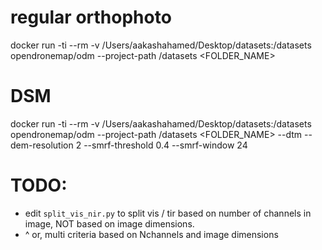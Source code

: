 # regular orthophoto
docker run -ti --rm -v /Users/aakashahamed/Desktop/datasets:/datasets opendronemap/odm --project-path /datasets <FOLDER_NAME>

# DSM
docker run -ti --rm -v /Users/aakashahamed/Desktop/datasets:/datasets opendronemap/odm --project-path /datasets <FOLDER_NAME> --dtm --dem-resolution 2 --smrf-threshold 0.4 --smrf-window 24


# TODO: 
* edit `split_vis_nir.py` to split vis / tir based on number of channels in image, NOT based on image dimensions. 
* ^ or, multi criteria based on Nchannels and image dimensions 